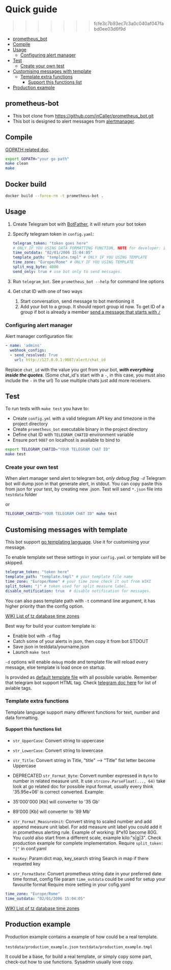 # Quick guide

>>>>>>> fcfe3c7b93ec7c3a0c040af047fabd0ee03d6f9d

* [prometheus_bot](#prometheus-bot)
* [Compile](#compile)
* [Usage](#usage)
  * [Configuring alert manager](#configuring-alert-manager)
* [Test](#test)
  * [Create your own test](#create-your-own-test)
* [Customising messages with template](#customising-messages-with-template)
  * [Template extra functions](#template-extra-functions)
    * [Support this functions list](#support-this-functions-list)
* [Production example](#production-example)

## prometheus-bot

* This bot clone from <https://github.com/inCaller/prometheus_bot.git>
* This bot is designed to alert messages from [alertmanager](https://github.com/prometheus/alertmanager).

## Compile

[GOPATH related doc](https://golang.org/doc/code.html#GOPATH).

```bash
export GOPATH="your go path"
make clean
make
```

## Docker build

```bash
docker build --force-rm -t prometheus-bot .
```

## Usage

1. Create Telegram bot with [BotFather](https://t.me/BotFather), it will return your bot token

2. Specify telegram token in ```config.yaml```:

    ```yml
    telegram_token: "token goes here"
    # ONLY IF YOU USING DATA FORMATTING FUNCTION, NOTE for developer: important or test fail
    time_outdata: "02/01/2006 15:04:05" 
    template_path: "template.tmpl" # ONLY IF YOU USING TEMPLATE
    time_zone: "Europe/Rome" # ONLY IF YOU USING TEMPLATE
    split_msg_byte: 4000
    send_only: true # use bot only to send messages.
    ```

3. Run ```telegram_bot```. See ```prometheus_bot --help``` for command line options

3. Get chat ID with one of two ways

    1. Start conversation, send message to bot mentioning it
    2. Add your bot to a group. It should report group id now. To get ID of a group if bot is already a member [send a message that starts with `/`](https://core.telegram.org/bots#privacy-mode)

### Configuring alert manager

Alert manager configuration file:

```yml
- name: 'admins'
  webhook_configs:
  - send_resolved: True
    url: http://127.0.0.1:9087/alert/chat_id
```

Replace ```chat_id``` with the value you got from your bot, ***with everything inside the quotes***.
(Some chat_id's start with a ```-```, in this case, you must also include the ```-``` in the url)
To use multiple chats just add more receivers.

## Test

To run tests with `make test` you have to:

* Create `config.yml` with a valid telegram API key and timezone in the project directory
* Create `prometheus_bot` executable binary in the project directory
* Define chat ID with `TELEGRAM_CHATID` environment variable
* Ensure port `9087` on localhost is available to bind to

```bash
export TELEGRAM_CHATID="YOUR TELEGRAM CHAT ID"
make test
```

### Create your own test

When alert manager send alert to telegram bot, *only debug flag ```-d```* Telegram bot will dump json in that generate alert, in stdout.
You can copy paste this from json for your test, by creating new .json.
Test will send ```*.json``` file into ```testdata``` folder

or

```sh
TELEGRAM_CHATID="YOUR TELEGRAM CHAT ID" make test
```

## Customising messages with template

This bot support [go templating language](https://golang.org/pkg/text/template/).
Use it for customising your message.

To enable template set these settings in your ```config.yaml``` or template will be skipped.

```yml
telegram_token: "token here"
template_path: "template.tmpl" # your template file name
time_zone: "Europe/Rome" # your time zone check it out from WIKI
split_token: "|" # token used for split measure label.
disable_notification: true  # disable notification for messages.
```

You can also pass template path with `-t` command line argument, it has higher priority than the config option.

[WIKI List of tz database time zones](https://en.wikipedia.org/wiki/List_of_tz_database_time_zones)

Best way for build your custom template is:

* Enable bot with ```-d``` flag
* Catch some of your alerts in json, then copy it from bot STDOUT
* Save json in testdata/yourname.json
* Launch ```make test```

```-d``` options will enable ```debug``` mode and template file will reload every message, else template is load once on startup.

Is provided as [default template file](testdata/default.tmpl) with all possibile variable.
Remember that telegram bot support HTML tag. Check [telegram doc here](https://core.telegram.org/bots/api#html-style) for list of aviable tags.

### Template extra functions

Template language support many different functions for text, number and data formatting.

#### Support this functions list

* ```str_UpperCase```: Convert string to uppercase
* ```str_LowerCase```: Convert string to lowercase
* ```str_Title```: Convert string in Title, "title" --> "Title" fist letter become Uppercase
* DEPRECATED  ```str_Format_Byte```: Convert number expressed in ```Byte``` to number in related measure unit. It use ```strconv.ParseFloat(..., 64)``` take look at go related doc for possible input format, usually every think '35.95e+06' is correct converted.
Example:
* 35'000'000 [Kb] will converter to '35 Gb'
* 89'000 [Kb] will converter to '89 Mb'
* ```str_Format_MeasureUnit```: Convert string to scaled number and add append measure unit label. For add measure unit label you could add it in prometheus alerting rule. Example of working: 8*e10 become 80G. You cuold also start from a different scale, example kilo:"s|g|3". Check production example for complete implementation. Require ```split_token: "|"``` in conf.yaml
* ```HasKey```: Param:dict map, key_search string Search in map if there requeted key

* ```str_FormatDate```: Convert prometheus string date in your preferred date time format, config file param ```time_outdata``` could be used for setup your favourite format
Require more setting in your cofig.yaml

```yaml
time_zone: "Europe/Rome"
time_outdata: "02/01/2006 15:04:05"
```

[WIKI List of tz database time zones](https://en.wikipedia.org/wiki/List_of_tz_database_time_zones)

## Production example

Production example contains a example of how could be a real template.

```testdata/production_example.json```
```testdata/production_example.tmpl```

It could be a base, for build a real template, or simply copy some part, check-out how to use functions.
Sysadmin usually love copy.
